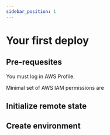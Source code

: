 ```yaml
---
sidebar_position: 1
---
```


# Your first deploy

## Pre-requesites

You must log in AWS Profile.

Minimal set of AWS IAM permissions are


## Initialize remote state

## Create environment
